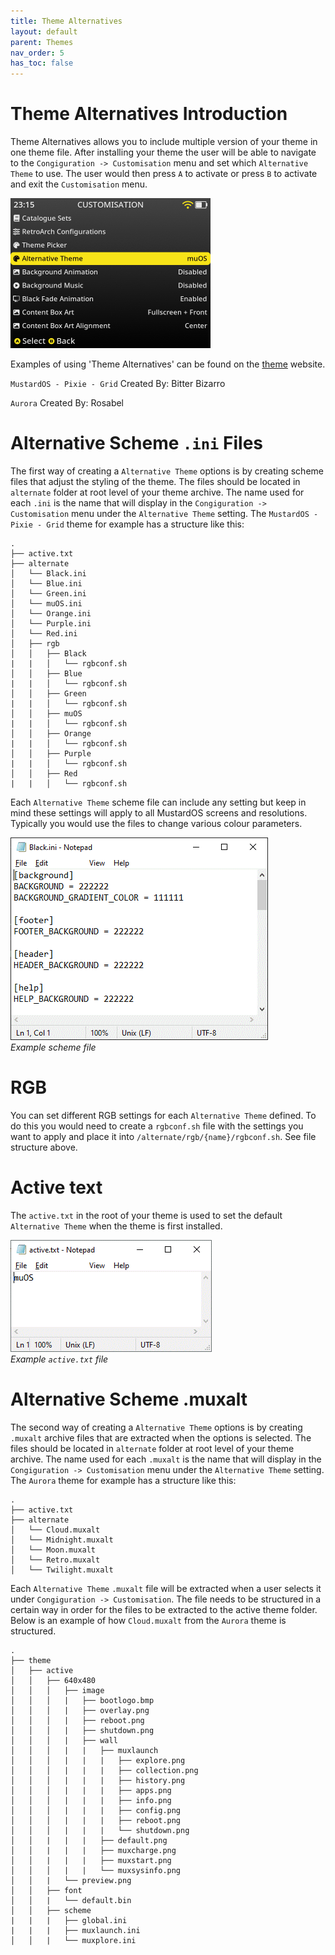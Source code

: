 ```yaml
---
title: Theme Alternatives
layout: default
parent: Themes
nav_order: 5
has_toc: false
---
```


# Theme Alternatives Introduction

Theme Alternatives allows you to include multiple version of your theme in one theme file. After installing your theme
the user will be able to navigate to the  `Congiguration -> Customisation` menu and set which `Alternative Theme` to
use. The user would then press `A` to activate or press `B` to activate and exit the `Customisation` menu.

<img src="assets/images/alternate_selection.gif" width="320"/>

Examples of using 'Theme Alternatives' can be found on the [theme](https://theme.muos.dev/) website.

`MustardOS - Pixie - Grid` Created By: Bitter Bizarro

`Aurora` Created By: Rosabel

# Alternative Scheme `.ini` Files

The first way of creating a `Alternative Theme` options is by creating scheme files that adjust the styling of the
theme. The files should be located in `alternate` folder at root level of your theme archive. The name used for
each `.ini` is the name that will display in the `Congiguration -> Customisation` menu under the `Alternative Theme`
setting. The `MustardOS - Pixie - Grid` theme for example has a structure like this:

```
.
├── active.txt
├── alternate
│   └── Black.ini
│   └── Blue.ini
│   └── Green.ini
│   └── muOS.ini
│   └── Orange.ini
│   └── Purple.ini
│   └── Red.ini
│   ├── rgb
│   │   ├── Black
|   |   │   └── rgbconf.sh
│   │   ├── Blue
|   |   │   └── rgbconf.sh
│   │   ├── Green
|   |   │   └── rgbconf.sh
│   │   ├── muOS
|   |   │   └── rgbconf.sh
│   │   ├── Orange
|   |   │   └── rgbconf.sh
│   │   ├── Purple
|   |   │   └── rgbconf.sh
│   │   ├── Red
|   |   │   └── rgbconf.sh
```

Each `Alternative Theme` scheme file can include any setting but keep in mind these settings will apply to all MustardOS
screens and resolutions. Typically you would use the files to change various colour parameters.

<img src="assets/images/alternative_theme_example_scheme.png" /><br>
*Example scheme file*

# RGB

You can set different RGB settings for each `Alternative Theme` defined. To do this you would need to create
a `rgbconf.sh` file with the settings you want to apply and place it into `/alternate/rgb/{name}/rgbconf.sh`. See file
structure above.

# Active text

The `active.txt` in the root of your theme is used to set the default `Alternative Theme` when the theme is first
installed.

<img src="assets/images/alternative_theme_example_active.png" /><br>
*Example `active.txt` file*

# Alternative Scheme .muxalt

The second way of creating a `Alternative Theme` options is by creating `.muxalt` archive files that are extracted when
the options is selected. The files should be located in `alternate` folder at root level of your theme archive. The name
used for each `.muxalt` is the name that will display in the `Congiguration -> Customisation` menu under
the `Alternative Theme` setting. The `Aurora` theme for example has a structure like this:

```
.
├── active.txt
├── alternate
│   └── Cloud.muxalt
│   └── Midnight.muxalt
│   └── Moon.muxalt
│   └── Retro.muxalt
│   └── Twilight.muxalt
```

Each `Alternative Theme` `.muxalt` file will be extracted when a user selects it under `Congiguration -> Customisation`.
The file needs to be structured in a certain way in order for the files to be extracted to the active theme folder.
Below is an example of how `Cloud.muxalt` from the `Aurora` theme is structured.

```
.
├── theme
│   ├── active
│   │   ├── 640x480
│   │   │   ├── image
│   │   │   |   ├── bootlogo.bmp
│   │   │   |   ├── overlay.png
│   │   │   |   ├── reboot.png
│   │   │   |   ├── shutdown.png
│   │   │   |   ├── wall
│   │   │   |   |   ├── muxlaunch
│   │   │   |   |   |   ├── explore.png
│   │   │   |   |   |   ├── collection.png
│   │   │   |   |   |   ├── history.png
│   │   │   |   |   |   ├── apps.png
│   │   │   |   |   |   ├── info.png
│   │   │   |   |   |   ├── config.png
│   │   │   |   |   |   ├── reboot.png
│   │   │   |   |   |   └── shutdown.png
│   │   |   |   |   ├── default.png
│   │   |   |   |   ├── muxcharge.png
│   │   |   |   |   ├── muxstart.png
│   │   │   |   |   └── muxsysinfo.png
│   │   |   └── preview.png
│   │   ├── font
│   │   |   └── default.bin
│   │   ├── scheme
|   |   |   ├── global.ini
|   |   |   ├── muxlaunch.ini
│   │   |   └── muxplore.ini
```
